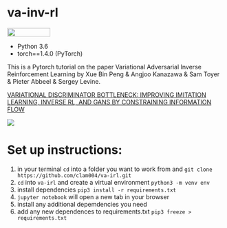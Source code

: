 # va-inv-rl

<img src="https://raw.githubusercontent.com/dwyl/repo-badges/master/highresPNGs/start-with-why-HiRes.png" height="20" width="100">

- Python 3.6
- torch==1.4.0 (PyTorch)

This is a Pytorch tutorial on the paper Variational Adversarial Inverse Reinforcement Learning by Xue Bin Peng & Angjoo Kanazawa & Sam Toyer & Pieter Abbeel & Sergey Levine. 

[VARIATIONAL DISCRIMINATOR BOTTLENECK:
IMPROVING IMITATION LEARNING, INVERSE RL, AND GANS BY
CONSTRAINING INFORMATION FLOW](https://arxiv.org/pdf/1810.00821.pdf)

<img src="https://image.slidesharecdn.com/vdb-181125215953/95/variational-discriminator-bottleneck-7-638.jpg">

# Set up instructions:

1. in your terminal `cd` into a folder you want to work from and `git clone https://github.com/clam004/va-irl.git` 
2. `cd` into `va-irl` and create a virtual environment `python3 -m venv env`
3. install dependencies `pip3 install -r requirements.txt`
4. `jupyter notebook` will open a new tab in your browser
5. install any additional depemdencies you need
6. add any new dependences to requirements.txt `pip3 freeze > requirements.txt
`
